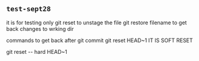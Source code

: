 ## `test-sept28`
it is for testing only
git reset <file-name> to unstage the file
git restore filename to get back changes to wrking dir

commands to get back after git commit 
git reset HEAD~1 
IT IS SOFT RESET 

git reset -- hard HEAD~1
